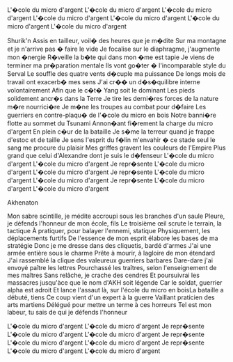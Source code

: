 L'�cole du micro d'argent
L'�cole du micro d'argent
L'�cole du micro d'argent
L'�cole du micro d'argent
L'�cole du micro d'argent
L'�cole du micro d'argent
L'�cole du micro d'argent

Shurik'n
Assis en tailleur, voil� des heures que je m�dite
Sur ma montagne et je n'arrive pas � faire le vide
Je focalise sur le diaphragme, j'augmente mon �nergie
R�veille la b�te qui dans mon �me est tapie
Je viens de terminer ma pr�paration mentale
Ils vont go�ter � l'incomparable style du Serval
Le souffle des quatre vents d�cuple ma puissance
De longs mois de travail ont exacerb� mes sens
J'ai cr�� un d�s�quilibre interne volontairement
Afin que le c�t� Yang soit le dominant
Les pieds solidement ancr�s dans la Terre
Je tire les derni�res forces de la nature m�re nourrici�re
Je m�ne les troupes au combat pour d�faire
Les guerriers en contre-plaqu� de l'�cole du micro en bois
Notre banni�re flotte au sommet du Tsunami
Annon�ant fi�rement la charge du micro d'argent
En plein c�ur de la bataille
Je s�me la terreur quand je frappe d'estoc et de taille
Je sens l'esprit du f�lin m'envahir
� ce stade
seul le sang me procure du plaisir
Mes griffes gravent les couleurs de l'Empire
Plus grand que celui d'Alexandre dont je suis le d�fenseur
L'�cole du micro d'argent
L'�cole du micro d'argent
Je repr�sente
L'�cole du micro d'argent
L'�cole du micro d'argent
Je repr�sente
L'�cole du micro d'argent
L'�cole du micro d'argent
Je repr�sente
L'�cole du micro d'argent
L'�cole du micro d'argent



Akhenaton

Mon sabre scintille, je médite accroupi sous les branches d'un saule
Pleure, je défends l'honneur de mon école, fils
Le troisième œil scrute le terrain, la tactique
À pratiquer, pour balayer l'ennemi, statique
Physiquement, les déplacements furtifs
De l'essence de mon esprit élabore les bases de ma stratégie
Donc je me dresse dans des cliquetis, bardé d'armes
J'ai une armée entière sous le charme
Prête à mourir, à lagloire de mon étendard
J'ai rassemblé la clique des valeureux guerriers barbares
Dare-dare j'ai envoyé paître les lettres
Pourchassé les traîtres, selon l'enseignement de mes maîtres
Sans relâche, je crache des cendres
Et poursuivrai les massacres jusqu'àce que le nom d'AKH soit légende
Car le soldat, guerrier alpha est adroit
Et lance l'assaut là, sur l'école du micro en boisLa bataille a débuté, tiens
Ce coup vient d'un expert à la guerre
Vaillant praticien des arts martiens
Délégué pour mettre un terme à ces horreurs
Tel est mon labeur, tu sais de qui je défends l'honneur

L'�cole du micro d'argent
L'�cole du micro d'argent
Je repr�sente
L'�cole du micro d'argent
L'�cole du micro d'argent
Je repr�sente
L'�cole du micro d'argent
L'�cole du micro d'argent
Je repr�sente
L'�cole du micro d'argent
L'�cole du micro d'argent